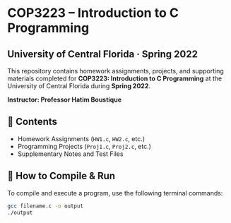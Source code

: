 # COP3223 – Introduction to C Programming

## University of Central Florida · Spring 2022

This repository contains homework assignments, projects, and supporting materials completed for **COP3223: Introduction to C Programming** at the University of Central Florida during **Spring 2022**.

**Instructor: Professor Hatim Boustique**

## 📁 Contents

* Homework Assignments (`HW1.c`, `HW2.c`, etc.)
* Programming Projects (`Proj1.c`, `Proj2.c`, etc.)
* Supplementary Notes and Test Files

## 🚀 How to Compile & Run

To compile and execute a program, use the following terminal commands:

```bash
gcc filename.c -o output
./output
```
